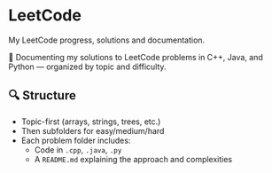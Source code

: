 # LeetCode
My LeetCode progress, solutions and documentation.

📘 Documenting my solutions to LeetCode problems in C++, Java, and Python — organized by topic and difficulty.


## 🔍 Structure

- Topic-first (arrays, strings, trees, etc.)
- Then subfolders for easy/medium/hard
- Each problem folder includes:
  - Code in `.cpp`, `.java`, `.py`
  - A `README.md` explaining the approach and complexities
